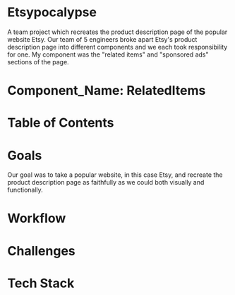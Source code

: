 
# Etsypocalypse
A team project which recreates the product description page of the popular website Etsy. Our team of 5 engineers broke apart Etsy's product description page into different components and we each took responsibility for one.  My component was the "related items" and "sponsored ads" sections of the page.

# Component_Name: RelatedItems

# Table of Contents

# Goals
Our goal was to take a popular website, in this case Etsy, and recreate the product description page as faithfully as we could both visually and functionally.  

# Workflow

# Challenges

# Tech Stack
